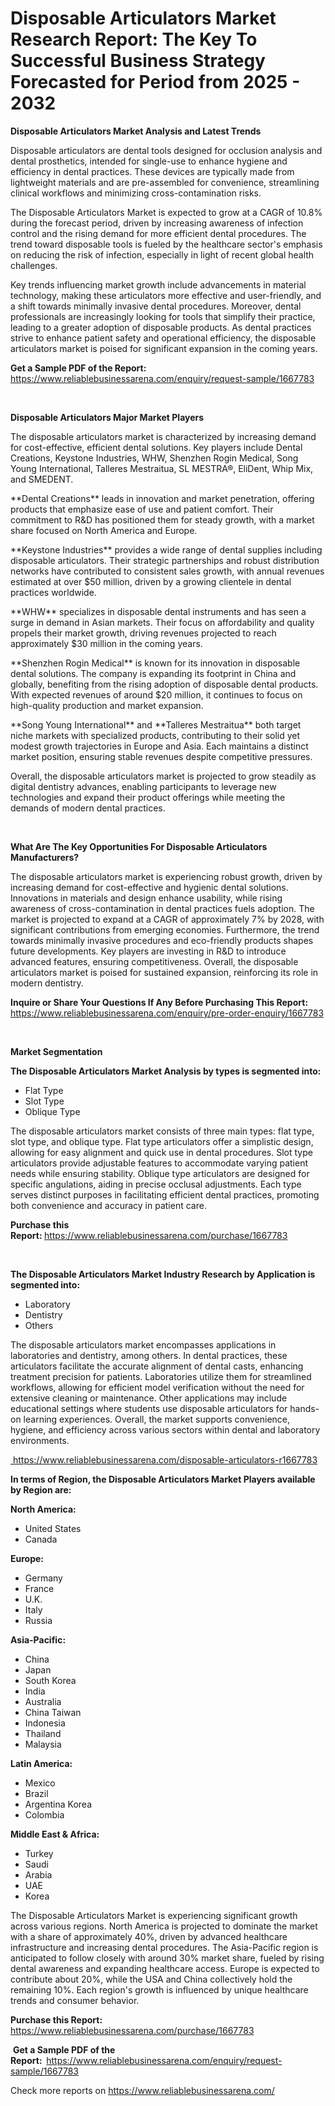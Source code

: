 <p><h1>Disposable Articulators Market Research Report: The Key To Successful Business Strategy Forecasted for Period from 2025 - 2032</h1></p><p><strong>Disposable Articulators Market Analysis and Latest Trends</strong></p>
<p><p>Disposable articulators are dental tools designed for occlusion analysis and dental prosthetics, intended for single-use to enhance hygiene and efficiency in dental practices. These devices are typically made from lightweight materials and are pre-assembled for convenience, streamlining clinical workflows and minimizing cross-contamination risks.</p><p>The Disposable Articulators Market is expected to grow at a CAGR of 10.8% during the forecast period, driven by increasing awareness of infection control and the rising demand for more efficient dental procedures. The trend toward disposable tools is fueled by the healthcare sector's emphasis on reducing the risk of infection, especially in light of recent global health challenges.</p><p>Key trends influencing market growth include advancements in material technology, making these articulators more effective and user-friendly, and a shift towards minimally invasive dental procedures. Moreover, dental professionals are increasingly looking for tools that simplify their practice, leading to a greater adoption of disposable products. As dental practices strive to enhance patient safety and operational efficiency, the disposable articulators market is poised for significant expansion in the coming years.</p></p>
<p><strong>Get a Sample PDF of the Report:&nbsp;</strong> <a href="https://www.reliablebusinessarena.com/enquiry/request-sample/1667783?utm_campaign=3294&utm_medium=2&utm_source=Github&utm_content=ia&utm_term=06032025&utm_id=disposable-articulators">https://www.reliablebusinessarena.com/enquiry/request-sample/1667783</a></p>
<p>&nbsp;</p>
<p><strong>Disposable Articulators Major Market Players</strong></p>
<p><p>The disposable articulators market is characterized by increasing demand for cost-effective, efficient dental solutions. Key players include Dental Creations, Keystone Industries, WHW, Shenzhen Rogin Medical, Song Young International, Talleres Mestraitua, SL MESTRA®, EliDent, Whip Mix, and SMEDENT.</p><p>**Dental Creations** leads in innovation and market penetration, offering products that emphasize ease of use and patient comfort. Their commitment to R&D has positioned them for steady growth, with a market share focused on North America and Europe.</p><p>**Keystone Industries** provides a wide range of dental supplies including disposable articulators. Their strategic partnerships and robust distribution networks have contributed to consistent sales growth, with annual revenues estimated at over $50 million, driven by a growing clientele in dental practices worldwide.</p><p>**WHW** specializes in disposable dental instruments and has seen a surge in demand in Asian markets. Their focus on affordability and quality propels their market growth, driving revenues projected to reach approximately $30 million in the coming years.</p><p>**Shenzhen Rogin Medical** is known for its innovation in disposable dental solutions. The company is expanding its footprint in China and globally, benefiting from the rising adoption of disposable dental products. With expected revenues of around $20 million, it continues to focus on high-quality production and market expansion.</p><p>**Song Young International** and **Talleres Mestraitua** both target niche markets with specialized products, contributing to their solid yet modest growth trajectories in Europe and Asia. Each maintains a distinct market position, ensuring stable revenues despite competitive pressures.</p><p>Overall, the disposable articulators market is projected to grow steadily as digital dentistry advances, enabling participants to leverage new technologies and expand their product offerings while meeting the demands of modern dental practices.</p></p>
<p>&nbsp;</p>
<p><strong>What Are The Key Opportunities For Disposable Articulators Manufacturers?</strong></p>
<p><p>The disposable articulators market is experiencing robust growth, driven by increasing demand for cost-effective and hygienic dental solutions. Innovations in materials and design enhance usability, while rising awareness of cross-contamination in dental practices fuels adoption. The market is projected to expand at a CAGR of approximately 7% by 2028, with significant contributions from emerging economies. Furthermore, the trend towards minimally invasive procedures and eco-friendly products shapes future developments. Key players are investing in R&D to introduce advanced features, ensuring competitiveness. Overall, the disposable articulators market is poised for sustained expansion, reinforcing its role in modern dentistry.</p></p>
<p><strong>Inquire or Share Your Questions If Any Before Purchasing This Report:</strong> <a href="https://www.reliablebusinessarena.com/enquiry/pre-order-enquiry/1667783?utm_campaign=3294&utm_medium=2&utm_source=Github&utm_content=ia&utm_term=06032025&utm_id=disposable-articulators">https://www.reliablebusinessarena.com/enquiry/pre-order-enquiry/1667783</a></p>
<p>&nbsp;</p>
<p><strong>Market Segmentation</strong></p>
<p><strong>The Disposable Articulators Market Analysis by types is segmented into:</strong></p>
<p><ul><li>Flat Type</li><li>Slot Type</li><li>Oblique Type</li></ul></p>
<p><p>The disposable articulators market consists of three main types: flat type, slot type, and oblique type. Flat type articulators offer a simplistic design, allowing for easy alignment and quick use in dental procedures. Slot type articulators provide adjustable features to accommodate varying patient needs while ensuring stability. Oblique type articulators are designed for specific angulations, aiding in precise occlusal adjustments. Each type serves distinct purposes in facilitating efficient dental practices, promoting both convenience and accuracy in patient care.</p></p>
<p><strong>Purchase this Report:&nbsp;</strong><a href="https://www.reliablebusinessarena.com/purchase/1667783?utm_campaign=3294&utm_medium=2&utm_source=Github&utm_content=ia&utm_term=06032025&utm_id=disposable-articulators">https://www.reliablebusinessarena.com/purchase/1667783</a></p>
<p>&nbsp;</p>
<p><strong>The Disposable Articulators Market Industry Research by Application is segmented into:</strong></p>
<p><ul><li>Laboratory</li><li>Dentistry</li><li>Others</li></ul></p>
<p><p>The disposable articulators market encompasses applications in laboratories and dentistry, among others. In dental practices, these articulators facilitate the accurate alignment of dental casts, enhancing treatment precision for patients. Laboratories utilize them for streamlined workflows, allowing for efficient model verification without the need for extensive cleaning or maintenance. Other applications may include educational settings where students use disposable articulators for hands-on learning experiences. Overall, the market supports convenience, hygiene, and efficiency across various sectors within dental and laboratory environments.</p></p>
<p><a href="https://www.reliablebusinessarena.com/disposable-articulators-r1667783?utm_campaign=3294&utm_medium=2&utm_source=Github&utm_content=ia&utm_term=06032025&utm_id=disposable-articulators">&nbsp;https://www.reliablebusinessarena.com/disposable-articulators-r1667783</a></p>
<p><strong>In terms of Region, the Disposable Articulators Market Players available by Region are:</strong></p>
<p>
    <p> <strong> North America: </strong>
        <ul>
            <li>United States</li>
            <li>Canada</li>
        </ul>
        </p> 
    <p> <strong> Europe: </strong>
        <ul>
            <li>Germany</li>
            <li>France</li>
            <li>U.K.</li>
            <li>Italy</li>
            <li>Russia</li>
        </ul>
        </p> 
    <p> <strong> Asia-Pacific: </strong>
        <ul>
            <li>China</li>
            <li>Japan</li>
            <li>South Korea</li>
            <li>India</li>
            <li>Australia</li>
            <li>China Taiwan</li>
            <li>Indonesia</li>
            <li>Thailand</li>
            <li>Malaysia</li>
        </ul>
        </p> 
    <p> <strong> Latin America: </strong>
        <ul>
            <li>Mexico</li>
            <li>Brazil</li>
            <li>Argentina Korea</li>
            <li>Colombia</li>
        </ul>
        </p> 
    <p> <strong> Middle East & Africa: </strong>
        <ul>
            <li>Turkey</li>
            <li>Saudi</li>
            <li>Arabia</li>
            <li>UAE</li>
            <li>Korea</li>
        </ul>
    </p>
    </p>
<p><p>The Disposable Articulators Market is experiencing significant growth across various regions. North America is projected to dominate the market with a share of approximately 40%, driven by advanced healthcare infrastructure and increasing dental procedures. The Asia-Pacific region is anticipated to follow closely with around 30% market share, fueled by rising dental awareness and expanding healthcare access. Europe is expected to contribute about 20%, while the USA and China collectively hold the remaining 10%. Each region's growth is influenced by unique healthcare trends and consumer behavior.</p></p>
<p><strong>Purchase this Report: </strong><a href="https://www.reliablebusinessarena.com/purchase/1667783?utm_campaign=3294&utm_medium=2&utm_source=Github&utm_content=ia&utm_term=06032025&utm_id=disposable-articulators">https://www.reliablebusinessarena.com/purchase/1667783</a></p>
<p>&nbsp;<strong>Get a Sample PDF of the Report:&nbsp;&nbsp;</strong><a href="https://www.reliablebusinessarena.com/enquiry/request-sample/1667783?utm_campaign=3294&utm_medium=2&utm_source=Github&utm_content=ia&utm_term=06032025&utm_id=disposable-articulators">https://www.reliablebusinessarena.com/enquiry/request-sample/1667783</a></p>
<p><strong></strong></p>
<p>Check more reports on <a href="https://www.reliablebusinessarena.com/?utm_campaign=3294&utm_medium=2&utm_source=Github&utm_content=ia&utm_term=06032025&utm_id=disposable-articulators">https://www.reliablebusinessarena.com/</a></p>